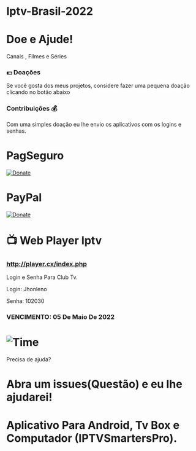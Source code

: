# Iptv-Brasil-2022
# Doe e Ajude!

Canais , Filmes e Séries

### 💵 Doações
Se você gosta dos meus projetos, considere fazer uma pequena doação clicando no botão abaixo
### Contribuições 💰 
Com uma simples doação eu lhe envio os aplicativos com os logins e senhas.
# PagSeguro
[![Donate](https://amanj.org.br/wp-content/uploads/2021/11/quero_doar.png)](https://pag.ae/7WsNdZYw6)

# PayPal
[![Donate](https://camo.githubusercontent.com/de5f024e06352514d507e8562abb22de6296d154/68747470733a2f2f61696b61722e636f2f646f6e6174652e706e67)](https://tinyurl.com/b7e59s9t)

#  📺 Web Player Iptv

### http://player.cx/index.php 
Login e Senha Para Club Tv.

Login: Jhonleno

Senha: 102030
### VENCIMENTO: 05 De Maio De 2022 
# ![Time](https://cdn-icons-png.flaticon.com/128/709/709511.png)


Precisa de ajuda?
# Abra um issues(Questão) e eu lhe ajudarei!

# Aplicativo Para Android, Tv Box e Computador (IPTVSmartersPro).

